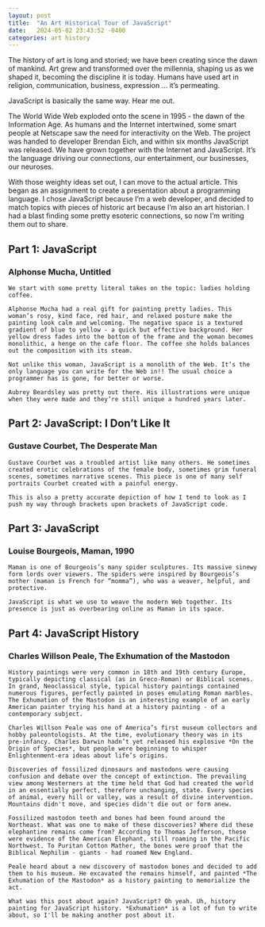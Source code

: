 ```yaml
---
layout: post
title:  "An Art Historical Tour of JavaScript"
date:   2024-05-02 23:43:52 -0400
categories: art history
---
```

The history of art is long and storied; we have been creating since the dawn of mankind. Art grew and transformed over the millennia, shaping us as we shaped it, becoming the discipline it is today. Humans have used art in religion, communication, business, expression … it’s permeating.

JavaScript is basically the same way. Hear me out.

The World Wide Web exploded onto the scene in 1995 - the dawn of the Information Age. As humans and the Internet intertwined, some smart people at Netscape saw the need for interactivity on the Web. The project was handed to developer Brendan Eich, and within six months JavaScript was released. We have grown together with the Internet and JavaScript. It’s the language driving our connections, our entertainment, our businesses, our neuroses.

With those weighty ideas set out, I can move to the actual article. This began as an assignment to create a presentation about a programming language. I chose JavaScript because I’m a web developer, and decided to match topics with pieces of historic art because I’m also an art historian. I had a blast finding some pretty esoteric connections, so now I’m writing them out to share.

## Part 1: JavaScript 
### Alphonse Mucha, Untitled
	
	We start with some pretty literal takes on the topic: ladies holding coffee.
	
	Alphonse Mucha had a real gift for painting pretty ladies. This woman’s rosy, kind face, red hair, and relaxed posture make the painting look calm and welcoming. The negative space is a textured gradient of blue to yellow - a quick but effective background. Her yellow dress fades into the bottom of the frame and the woman becomes monolithic, a henge on the cafe floor. The coffee she holds balances out the composition with its steam.
	
	Not unlike this woman, JavaScript is a monolith of the Web. It’s the only language you can write for the Web in!! The usual choice a programmer has is gone, for better or worse. 

	Aubrey Beardsley was pretty out there. His illustrations were unique when they were made and they’re still unique a hundred years later.

 
## Part 2: JavaScript: I Don’t Like It
### Gustave Courbet, The Desperate Man
	
	Gustave Courbet was a troubled artist like many others. He sometimes created erotic celebrations of the female body, sometimes grim funeral scenes, sometimes narrative scenes. This piece is one of many self portraits Courbet created with a painful energy.

	This is also a pretty accurate depiction of how I tend to look as I push my way through brackets upon brackets of JavaScript code.

## Part 3: JavaScript
### Louise Bourgeois, Maman, 1990
	
	Maman is one of Bourgeois’s many spider sculptures. Its massive sinewy form lords over viewers. The spiders were inspired by Bourgeois’s mother (maman is French for “momma”), who was a weaver, helpful, and protective.
	
	JavaScript is what we use to weave the modern Web together. Its presence is just as overbearing online as Maman in its space.

## Part 4: JavaScript History
### Charles Willson Peale, The Exhumation of the Mastodon
	
	History paintings were very common in 18th and 19th century Europe, typically depicting classical (as in Greco-Roman) or Biblical scenes. In grand, Neoclassical style, typical history paintings contained numerous figures, perfectly painted in poses emulating Roman marbles. The Exhumation of the Mastodon is an interesting example of an early American painter trying his hand at a history painting - of a contemporary subject.
	
	Charles Willson Peale was one of America’s first museum collectors and hobby paleontologists. At the time, evolutionary theory was in its pre-infancy. Charles Darwin hadn’t yet released his explosive *On the Origin of Species*, but people were beginning to whisper Enlightenment-era ideas about life’s origins. 
    
    Discoveries of fossilized dinosaurs and mastodons were causing confusion and debate over the concept of extinction. The prevailing view among Westerners at the time held that God had created the world in an essentially perfect, therefore unchanging, state. Every species of animal, every hill or valley, was a result of divine intervention. Mountains didn't move, and species didn't die out or form anew. 
    
    Fossilized mastodon teeth and bones had been found around the Northeast. What was one to make of these discoveries? Where did these elephantine remains come from? According to Thomas Jefferson, these were evidence of the American Elephant, still roaming in the Pacific Northwest. To Puritan Cotton Mather, the bones were proof that the Biblical Nephilim - giants - had roamed New England.

    Peale heard about a new discovery of mastodon bones and decided to add them to his museum. He excavated the remains himself, and painted *The Exhumation of the Mastodon* as a history painting to memorialize the act.

    What was this post about again? JavaScript? Oh yeah. Uh, history painting for JavaScript history. *Exhumation* is a lot of fun to write about, so I'll be making another post about it.




